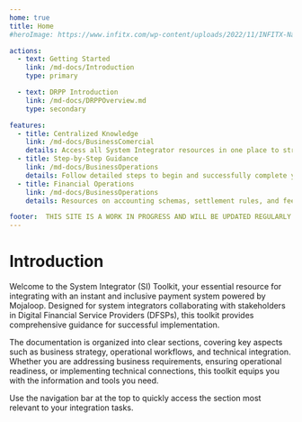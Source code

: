 ```yaml
---
home: true
title: Home
#heroImage: https://www.infitx.com/wp-content/uploads/2022/11/INFITX-Name-and-Text-Cropped--1024x344.png

actions:
  - text: Getting Started
    link: /md-docs/Introduction
    type: primary

  - text: DRPP Introduction
    link: /md-docs/DRPPOverview.md
    type: secondary

features:
  - title: Centralized Knowledge
    link: /md-docs/BusinessComercial
    details: Access all System Integrator resources in one place to streamline your integration journey. 
  - title: Step-by-Step Guidance
    link: /md-docs/BusinessOperations
    details: Follow detailed steps to begin and successfully complete your Mojaloop integration process. 
  - title: Financial Operations  
    link: /md-docs/BusinessOperations  
    details: Resources on accounting schemas, settlement rules, and fee implementation for financial staff overseeing integration.  

footer:  THIS SITE IS A WORK IN PROGRESS AND WILL BE UPDATED REGULARLY
---
```

# Introduction
Welcome to the System Integrator (SI) Toolkit, your essential resource for integrating with an instant and inclusive payment system powered by Mojaloop. Designed for system integrators collaborating with stakeholders in Digital Financial Service Providers (DFSPs), this toolkit provides comprehensive guidance for successful implementation.

The documentation is organized into clear sections, covering key aspects such as business strategy, operational workflows, and technical integration. Whether you are addressing business requirements, ensuring operational readiness, or implementing technical connections, this toolkit equips you with the information and tools you need.

Use the navigation bar at the top to quickly access the section most relevant to your integration tasks.


[default-theme-home]: https://www.infitx.com/wp-content/uploads/2022/11/cropped-INFITX-Icon-White-Cropped-270x270.png#home-page
